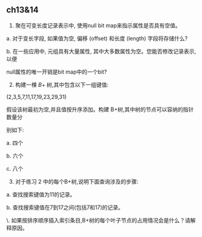 ## ch13&14

1. 聚在可变长度记录表示中, 使用null bit map来指示属性是否具有空值。

a. 对于变长字段, 如果值为空, 偏移 (offset) 和长度 (length) 字段将存储什么?

b. 在一些应用中, 元组具有大量属性, 其中大多数属性为空。您能否修改记录表示, 以便

null属性的唯一开销是bit map中的一个bit?

2. 构建一棵 $B +$ 树,其中包含以下一组键值:

(2,3,5,7,11,17,19,23,29,31)

假设该树最初为空,并且值按升序添加。构建 B+树,其中树的节点可以容纳的指针数量分

别如下:

a. 四个

b. 六个

c. 八个

3. 对于练习 2 中的每个B+树,说明下面查询涉及的步骤:

a. 查找搜索键值为11的记录。

b. 查找搜索键值在7到17之间(包括7和17)的记录。

\\. 如果按排序顺序插入索引条目,B+树的每个叶子节点的占用情况会是什么？请解释原因。